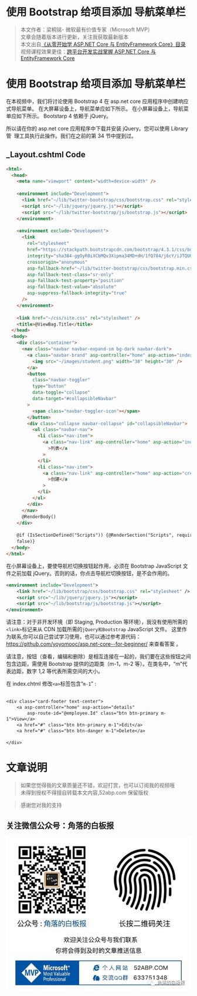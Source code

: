 # 使用 Bootstrap 给项目添加 导航菜单栏

> 本文作者：梁桐铭- 微软最有价值专家（Microsoft MVP） </br>
> 文章会随着版本进行更新，关注我获取最新版本 </br>
> 本文出自[《从零开始学 ASP.NET Core 与 EntityFramework Core》目录](https://www.52abp.com/Wiki/mvc/latest) </br>
> 视频课程效果更佳：[跨平台开发实战掌握 ASP.NET Core 与 EntityFramework Core
> ](https://www.52abp.com/College/Course/1) </br>

# 使用 Bootstrap 给项目添加 导航菜单栏

在本视频中，我们将讨论使用 Bootstrap 4 在 asp.net core 应用程序中创建响应式导航菜单。 在大屏幕设备上，导航菜单应如下所示。 在小屏幕设备上，导航菜单应如下所示。
Bootstarp 4 依赖于 jQuery。

所以请在你的 asp.net core 应用程序中下载并安装 jQuery。您可以使用 Library 管 ​​ 理工具执行此操作。我们在之前的第 34 节中提到过。

## \_Layout.cshtml Code

```html
<html>
  <head>
    <meta name="viewport" content="width=device-width" />

    <environment include="Development">
      <link href="~/lib/twitter-bootstrap/css/bootstrap.css" rel="stylesheet" />
      <script src="~/lib/jquery/jquery.js"></script>
      <script src="~/lib/twitter-bootstrap/js/bootstrap.js"></script>
    </environment>

    <environment exclude="Development">
      <link
        rel="stylesheet"
        href="https://stackpath.bootstrapcdn.com/bootstrap/4.3.1/css/bootstrap.min.css"
        integrity="sha384-ggOyR0iXCbMQv3Xipma34MD+dH/1fQ784/j6cY/iJTQUOhcWr7x9JvoRxT2MZw1T"
        crossorigin="anonymous"
        asp-fallback-href="~/lib/twitter-bootstrap/css/bootstrap.min.css"
        asp-fallback-test-class="sr-only"
        asp-fallback-test-property="position"
        asp-fallback-test-value="absolute"
        asp-suppress-fallback-integrity="true"
      />
    </environment>

    <link href="~/css/site.css" rel="stylesheet" />
    <title>@ViewBag.Title</title>
  </head>
  <body>
    <div class="container">
      <nav class="navbar navbar-expand-sm bg-dark navbar-dark">
        <a class="navbar-brand" asp-controller="home" asp-action="index">
          <img src="~/images/student.png" width="30" height="30" />
        </a>
        <button
          class="navbar-toggler"
          type="button"
          data-toggle="collapse"
          data-target="#collapsibleNavbar"
        >
          <span class="navbar-toggler-icon"></span>
        </button>
        <div class="collapse navbar-collapse" id="collapsibleNavbar">
          <ul class="navbar-nav">
            <li class="nav-item">
              <a class="nav-link" asp-controller="home" asp-action="index"
                >列表</a
              >
            </li>
            <li class="nav-item">
              <a class="nav-link" asp-controller="home" asp-action="create"
                >创建</a
              >
            </li>
          </ul>
        </div>
      </nav>
      @RenderBody()
    </div>

    @if (IsSectionDefined("Scripts")) {@RenderSection("Scripts", required:
    false)}
  </body>
</html>
```

在小屏幕设备上，要使导航栏切换按钮起作用，必须在 Bootstrap JavaScript 文件之前加载 jQuery。否则的话，你点击导航栏切换按钮，是不会作用的。

```xml
<environment include="Development">
    <link href="~/lib/bootstrap/css/bootstrap.css" rel="stylesheet" />
    <script src="~/lib/jquery/jquery.js"></script>
    <script src="~/lib/bootstrap/js/bootstrap.js"></script>
</environment>
```

请注意：对于非开发环境（即 Staging, Production 等环境），我没有使用所需的`<link>`标记来从 CDN 加载所需的`jQuery和Bootstrap` JavaScript 文件。
这里作为联系,你可以自己尝试学习使用，也可以通过参考源代码：https://github.com/yoyomooc/asp.net-core--for-beginner/ 来查看答案 。

请注意，按钮（查看，编辑和删除）是相互连接在一起的，我们要在这些按钮之间包含边距，需使用 Bootstrap 提供的边距类（m-1，m-2 等）。在类名中，“m”代表边距，数字 1,2 等代表所需空间的大小。

在 index.chtml 修改`<a>`标签包含“`m-1`” :

```razor

<div class="card-footer text-center">
    <a asp-controller="home" asp-action="details"
        asp-route-id="@employee.Id" class="btn btn-primary m-1">View</a>
    <a href="#" class="btn btn-primary m-1">Edit</a>
    <a href="#" class="btn btn-danger m-1">Delete</a>

</div>
```

# 文章说明

> 如果您觉得我的文章质量还不错，欢迎打赏，也可以订阅我的视频哦 </br>
> 未得到授权不得擅自转载本文内容,52abp.com 保留版权 </br>

> 感谢您对我的支持

## 关注微信公众号：角落的白板报

![公众号：角落的白板报](images/jiaoluowechat.png)
